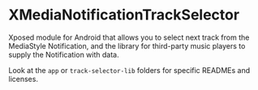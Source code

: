 # XMediaNotificationTrackSelector
Xposed module for Android that allows you to select next track from the MediaStyle Notification, 
and the library for third-party music players to supply the Notification with data.

Look at the `app` or `track-selector-lib` folders for specific READMEs and licenses.